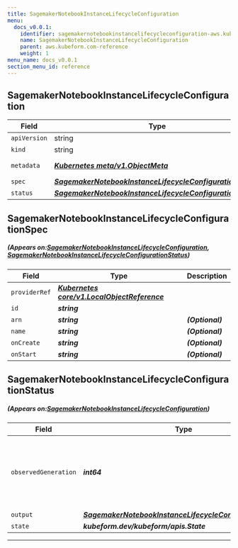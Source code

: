 ```yaml
---
title: SagemakerNotebookInstanceLifecycleConfiguration
menu:
  docs_v0.0.1:
    identifier: sagemakernotebookinstancelifecycleconfiguration-aws.kubeform.com
    name: SagemakerNotebookInstanceLifecycleConfiguration
    parent: aws.kubeform.com-reference
    weight: 1
menu_name: docs_v0.0.1
section_menu_id: reference
---
```


## SagemakerNotebookInstanceLifecycleConfiguration
| Field | Type | Description |
| ------ | ----- | ----------- |
| `apiVersion` | string | `aws.kubeform.com/v1alpha1` |
|    `kind` | string | `SagemakerNotebookInstanceLifecycleConfiguration` |
| `metadata` | ***[Kubernetes meta/v1.ObjectMeta](https://kubernetes.io/docs/reference/generated/kubernetes-api/v1.13/#objectmeta-v1-meta)***|Refer to the Kubernetes API documentation for the fields of the `metadata` field.|
| `spec` | ***[SagemakerNotebookInstanceLifecycleConfigurationSpec](#SagemakerNotebookInstanceLifecycleConfigurationSpec)***||
| `status` | ***[SagemakerNotebookInstanceLifecycleConfigurationStatus](#SagemakerNotebookInstanceLifecycleConfigurationStatus)***||
## SagemakerNotebookInstanceLifecycleConfigurationSpec
##### (Appears on:[SagemakerNotebookInstanceLifecycleConfiguration](#SagemakerNotebookInstanceLifecycleConfiguration), [SagemakerNotebookInstanceLifecycleConfigurationStatus](#SagemakerNotebookInstanceLifecycleConfigurationStatus))
| Field | Type | Description |
| ------ | ----- | ----------- |
| `providerRef` | ***[Kubernetes core/v1.LocalObjectReference](https://kubernetes.io/docs/reference/generated/kubernetes-api/v1.13/#localobjectreference-v1-core)***||
| `id` | ***string***||
| `arn` | ***string***| ***(Optional)*** |
| `name` | ***string***| ***(Optional)*** |
| `onCreate` | ***string***| ***(Optional)*** |
| `onStart` | ***string***| ***(Optional)*** |
## SagemakerNotebookInstanceLifecycleConfigurationStatus
##### (Appears on:[SagemakerNotebookInstanceLifecycleConfiguration](#SagemakerNotebookInstanceLifecycleConfiguration))
| Field | Type | Description |
| ------ | ----- | ----------- |
| `observedGeneration` | ***int64***| ***(Optional)*** Resource generation, which is updated on mutation by the API Server.|
| `output` | ***[SagemakerNotebookInstanceLifecycleConfigurationSpec](#SagemakerNotebookInstanceLifecycleConfigurationSpec)***| ***(Optional)*** |
| `state` | ***kubeform.dev/kubeform/apis.State***| ***(Optional)*** |
---
